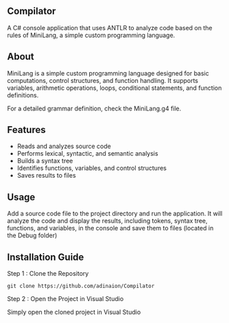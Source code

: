 ## Compilator
A C# console application that uses ANTLR to analyze code based on the rules of MiniLang, a simple custom programming language.

## About
MiniLang is a simple custom programming language designed for basic computations, control structures, and function handling. It supports variables, arithmetic operations, loops, conditional statements, and function definitions.

For a detailed grammar definition, check the MiniLang.g4 file.

## Features
- Reads and analyzes source code
- Performs lexical, syntactic, and semantic analysis
- Builds a syntax tree
- Identifies functions, variables, and control structures
- Saves results to files

## Usage
Add a source code file to the project directory and run the application. It will analyze the code and display the results, including tokens, syntax tree, functions, and variables, in the console and save them to files (located in the Debug folder)

## Installation Guide
Step 1 : Clone the Repository
```
git clone https://github.com/adinaion/Compilator
```
Step 2 : Open the Project in Visual Studio

Simply open the cloned project in Visual Studio 

